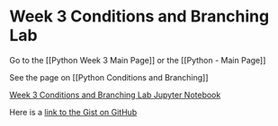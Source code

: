 # Week 3 Conditions and Branching Lab

Go to the [[Python Week 3 Main Page]] or the [[Python - Main Page]]

See the page on [[Python Conditions and Branching]]

[Week 3 Conditions and Branching Lab Jupyter Notebook](labs/PY0101EN/PY0101EN-3-1-Conditions.ipynb)

Here is a [link to the Gist on GitHub](https://gist.github.com/a2109e44913a2c5e34207d299fe4a7fa)